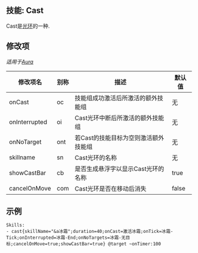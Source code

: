 技能: Cast
--------------------------

Cast是[光环](技能/列表/Aura)的一种.


修改项
----------

*适用于[Aura](技能/列表/Aura)*

| 修改项名 | 别称    | 描述                                                                                                    | 默认值 |
|-----------|------------|----------------------------------------------------------------------------------------------------------------|---------------|
| onCast        | oc      | 技能组成功激活后所激活的额外技能组 | 无 |
| onInterrupted | oi      | Cast光环中断后所激活的额外技能组  | 无 |
| onNoTarget    | ont     | 若Cast的技能目标为空则激活额外技能组 | 无 |
| skillname     | sn      | Cast光环的名称 | 无 |
| showCastBar   | cb      | 是否生成悬浮字以显示Cast光环的名称 | true    |
| cancelOnMove  | com     | Cast光环是否在移动后消失 | false   |

示例
--------

    Skills:
    - cast{skillName="&a冰霜";duration=40;onCast=激活冰霜;onTick=冰霜-Tick;onInterrupted=冰霜-End;onNoTargets=冰霜-无目标;cancelOnMove=true;showCastBar=true} @target ~onTimer:100
